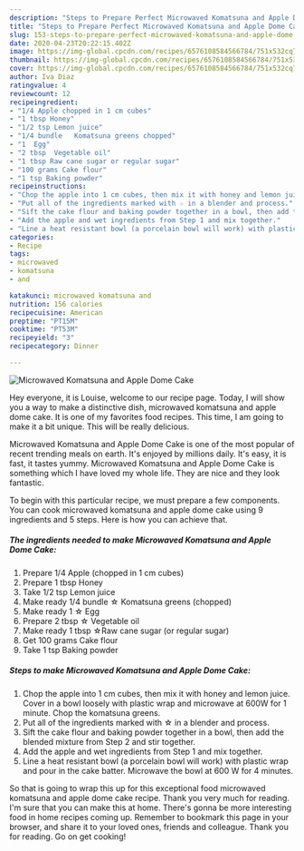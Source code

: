 ```yaml
---
description: "Steps to Prepare Perfect Microwaved Komatsuna and Apple Dome Cake"
title: "Steps to Prepare Perfect Microwaved Komatsuna and Apple Dome Cake"
slug: 153-steps-to-prepare-perfect-microwaved-komatsuna-and-apple-dome-cake
date: 2020-04-23T20:22:15.402Z
image: https://img-global.cpcdn.com/recipes/6576108584566784/751x532cq70/microwaved-komatsuna-and-apple-dome-cake-recipe-main-photo.jpg
thumbnail: https://img-global.cpcdn.com/recipes/6576108584566784/751x532cq70/microwaved-komatsuna-and-apple-dome-cake-recipe-main-photo.jpg
cover: https://img-global.cpcdn.com/recipes/6576108584566784/751x532cq70/microwaved-komatsuna-and-apple-dome-cake-recipe-main-photo.jpg
author: Iva Diaz
ratingvalue: 4
reviewcount: 12
recipeingredient:
- "1/4 Apple chopped in 1 cm cubes"
- "1 tbsp Honey"
- "1/2 tsp Lemon juice"
- "1/4 bundle   Komatsuna greens chopped"
- "1  Egg"
- "2 tbsp  Vegetable oil"
- "1 tbsp Raw cane sugar or regular sugar"
- "100 grams Cake flour"
- "1 tsp Baking powder"
recipeinstructions:
- "Chop the apple into 1 cm cubes, then mix it with honey and lemon juice. Cover in a bowl loosely with plastic wrap and microwave at 600W for 1 minute. Chop the komatsuna greens."
- "Put all of the ingredients marked with ☆ in a blender and process."
- "Sift the cake flour and baking powder together in a bowl, then add the blended mixture from Step 2 and stir together."
- "Add the apple and wet ingredients from Step 1 and mix together."
- "Line a heat resistant bowl (a porcelain bowl will work) with plastic wrap and pour in the cake batter. Microwave the bowl at 600 W for 4 minutes."
categories:
- Recipe
tags:
- microwaved
- komatsuna
- and

katakunci: microwaved komatsuna and 
nutrition: 156 calories
recipecuisine: American
preptime: "PT15M"
cooktime: "PT53M"
recipeyield: "3"
recipecategory: Dinner

---
```



![Microwaved Komatsuna and Apple Dome Cake](https://img-global.cpcdn.com/recipes/6576108584566784/751x532cq70/microwaved-komatsuna-and-apple-dome-cake-recipe-main-photo.jpg)

Hey everyone, it is Louise, welcome to our recipe page. Today, I will show you a way to make a distinctive dish, microwaved komatsuna and apple dome cake. It is one of my favorites food recipes. This time, I am going to make it a bit unique. This will be really delicious.

Microwaved Komatsuna and Apple Dome Cake is one of the most popular of recent trending meals on earth. It's enjoyed by millions daily. It's easy, it is fast, it tastes yummy. Microwaved Komatsuna and Apple Dome Cake is something which I have loved my whole life. They are nice and they look fantastic.




To begin with this particular recipe, we must prepare a few components. You can cook microwaved komatsuna and apple dome cake using 9 ingredients and 5 steps. Here is how you can achieve that.

<!--inarticleads1-->

##### The ingredients needed to make Microwaved Komatsuna and Apple Dome Cake:

1. Prepare 1/4 Apple (chopped in 1 cm cubes)
1. Prepare 1 tbsp Honey
1. Take 1/2 tsp Lemon juice
1. Make ready 1/4 bundle  ☆ Komatsuna greens (chopped)
1. Make ready 1 ☆ Egg
1. Prepare 2 tbsp ☆ Vegetable oil
1. Make ready 1 tbsp ☆Raw cane sugar (or regular sugar)
1. Get 100 grams Cake flour
1. Take 1 tsp Baking powder




<!--inarticleads2-->

##### Steps to make Microwaved Komatsuna and Apple Dome Cake:

1. Chop the apple into 1 cm cubes, then mix it with honey and lemon juice. Cover in a bowl loosely with plastic wrap and microwave at 600W for 1 minute. Chop the komatsuna greens.
1. Put all of the ingredients marked with ☆ in a blender and process.
1. Sift the cake flour and baking powder together in a bowl, then add the blended mixture from Step 2 and stir together.
1. Add the apple and wet ingredients from Step 1 and mix together.
1. Line a heat resistant bowl (a porcelain bowl will work) with plastic wrap and pour in the cake batter. Microwave the bowl at 600 W for 4 minutes.




So that is going to wrap this up for this exceptional food microwaved komatsuna and apple dome cake recipe. Thank you very much for reading. I'm sure that you can make this at home. There's gonna be more interesting food in home recipes coming up. Remember to bookmark this page in your browser, and share it to your loved ones, friends and colleague. Thank you for reading. Go on get cooking!
